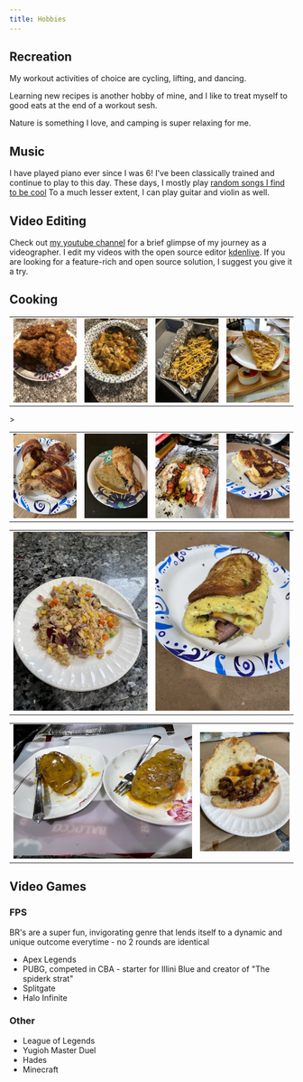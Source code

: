 ```yaml
---
title: Hobbies
---
```


## Recreation

My workout activities of choice are cycling, lifting, and dancing.

Learning new recipes is another hobby of mine, and I like to treat myself to good eats at the end of a workout sesh.

Nature is something I love, and camping is super relaxing for me.

## Music

I have played piano ever since I was 6! I've been classically trained and continue to play to this day. These days, I mostly play [random songs I find to be cool](https://www.instagram.com/stories/highlights/17890042715433897/) To a much lesser extent, I can play guitar and violin as well.

## Video Editing

Check out [my youtube channel](https://www.youtube.com/channel/UC-qVbl38eTSddfLo-6yTH8A/featured) for a brief glimpse of my journey as a videographer. I edit my videos with the open source editor [kdenlive](https://kdenlive.org). If you are looking for a feature-rich and open source solution, I suggest you give it a try.

## Cooking

<table>
<td>
<img src="/images/food/food1.JPG" width="400"> </td>
<td>
<img src="/images/food/food2.JPG" width="400"> </td>
<td>
<img src="/images/food/food3.JPG" width="400"> </td>
<td>
<img src="/images/food/food4.jpg" width="400"> </td>

</table>
<table>
<td>
<img src="/images/food/food8.jpg" width="400"> </td>
<td>
<img src="/images/food/food9.jpg" width="400"> </td>>
<td>
<img src="/images/food/food6.jpg" width="400"> </td>
<td>
<img src="/images/food/food7.JPG" width="400"> </td>
</table>

<table>
<td>
<img src="/images/food/food11.jpg" width="800"> </td>
<td>
<img src="/images/food/food12.jpg" width="800"> </td>
</table>

<table>
<td>
<img src="/images/food/food5.jpg" width="800"> </td>
<td>
<img src="/images/food/food10.jpg" width="400"> </td>
</table>

## Video Games

### FPS

BR's are a super fun, invigorating genre that lends itself to a dynamic and unique outcome everytime - no 2 rounds are identical

- Apex Legends
- PUBG, competed in CBA - starter for Illini Blue and creator of "The spiderk strat"
- Splitgate
- Halo Infinite

### Other

- League of Legends
- Yugioh Master Duel
- Hades
- Minecraft